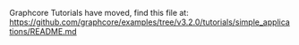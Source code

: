 Graphcore Tutorials have moved, find this file at:
https://github.com/graphcore/examples/tree/v3.2.0/tutorials/simple_applications/README.md
